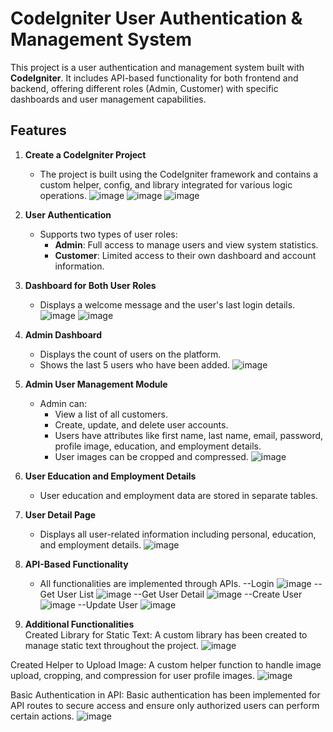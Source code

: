 # CodeIgniter User Authentication & Management System

This project is a user authentication and management system built with **CodeIgniter**. It includes API-based functionality for both frontend and backend, offering different roles (Admin, Customer) with specific dashboards and user management capabilities.


## Features

1. **Create a CodeIgniter Project**  
   - The project is built using the CodeIgniter framework and contains a custom helper, config, and library integrated for various logic operations.
![image](https://github.com/user-attachments/assets/33cec0fe-e6c7-453e-af62-3f8579eec42e)
![image](https://github.com/user-attachments/assets/b2377483-fab4-4f33-9b3c-b7a9ad6f61bb)
![image](https://github.com/user-attachments/assets/64d60ba5-b78d-4fc0-acd5-f8d2141b456d)



2. **User Authentication**  
   - Supports two types of user roles:
     - **Admin**: Full access to manage users and view system statistics.
     - **Customer**: Limited access to their own dashboard and account information.

3. **Dashboard for Both User Roles**  
   - Displays a welcome message and the user's last login details.
![image](https://github.com/user-attachments/assets/884bd88a-78ed-486f-9b82-dce7dcb4bf50)
![image](https://github.com/user-attachments/assets/538ab261-ca95-4521-89ff-867430c77442)



4. **Admin Dashboard**  
   - Displays the count of users on the platform.
   - Shows the last 5 users who have been added.
![image](https://github.com/user-attachments/assets/b1da08ba-107f-4bc8-abb9-1dc18f6db514)



5. **Admin User Management Module**  
   - Admin can:
     - View a list of all customers.
     - Create, update, and delete user accounts.
     - Users have attributes like first name, last name, email, password, profile image, education, and employment details.
     - User images can be cropped and compressed.
![image](https://github.com/user-attachments/assets/68a5ee28-8f72-4d15-a43d-7ec0aa3e5622)

6. **User Education and Employment Details**  
   - User education and employment data are stored in separate tables.

7. **User Detail Page**  
   - Displays all user-related information including personal, education, and employment details.
![image](https://github.com/user-attachments/assets/3520a857-429a-4201-a8c9-4d0a73762a28)


8. **API-Based Functionality**  
   - All functionalities are implemented through APIs.
--Login 
![image](https://github.com/user-attachments/assets/e98bdcff-4242-4017-b63b-5a4576b079bf)
--Get User List 
![image](https://github.com/user-attachments/assets/9b961dce-8b8b-4d67-95a8-df0b1235c45b)
--Get User Detail
![image](https://github.com/user-attachments/assets/f27fe853-51dd-4718-8e94-7452dc32cff6)
--Create User
![image](https://github.com/user-attachments/assets/9badf6b6-f3a7-45cf-b781-baac9eec0212)
--Update User
![image](https://github.com/user-attachments/assets/c97434dd-cfe1-44f4-a66d-3dc12b22e2b6)

9. **Additional Functionalities**  
Created Library for Static Text:
A custom library has been created to manage static text throughout the project.
![image](https://github.com/user-attachments/assets/b5cc7f1b-3aad-4bfe-86fb-c7dc24cb0293)

Created Helper to Upload Image:
A custom helper function to handle image upload, cropping, and compression for user profile images.
![image](https://github.com/user-attachments/assets/9cf648cf-5b16-49dd-883d-b0124722a976)

Basic Authentication in API:
Basic authentication has been implemented for API routes to secure access and ensure only authorized users can perform certain actions.
![image](https://github.com/user-attachments/assets/989cadaf-fe84-4ee1-a915-52281b371ab3)

